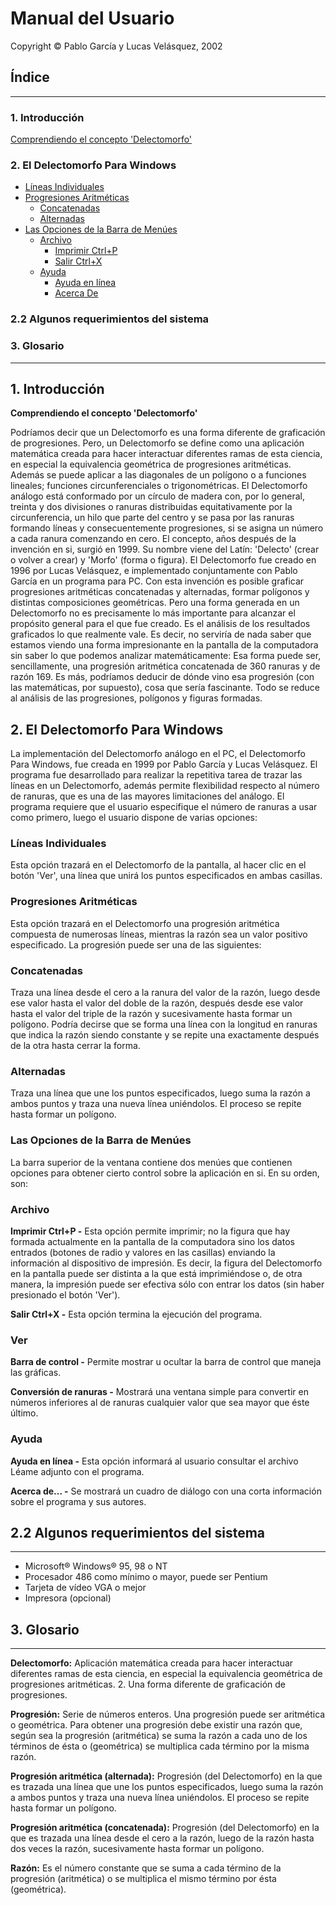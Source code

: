 # Manual del Usuario
Copyright © Pablo García y Lucas Velásquez, 2002
## Índice
---
### 1. Introducción
[Comprendiendo el concepto 'Delectomorfo'](#Conc)

### 2. El Delectomorfo Para Windows
- [Líneas Individuales](#Lines)
- [](#Prog)[Progresiones Aritméticas](#Prog)
    - [Concatenadas](#Concat)
    - [Alternadas](#Alter)
- [Las Opciones de la Barra de Menúes](#Barra)
    - [Archivo](#File)
        - [Imprimir Ctrl+P](#Print)
        - [Salir Ctrl+X](#Salir)
    - [Ayuda](#Help)
        - [Ayuda en línea](#Onhelp)
        - [Acerca De](#About)

### 2.2 Algunos requerimientos del sistema

### 3. Glosario

---
## 1. Introducción

**Comprendiendo el concepto 'Delectomorfo'**

Podríamos decir que un Delectomorfo es una forma diferente de graficación de progresiones. Pero, un Delectomorfo se define como una aplicación matemática creada para hacer interactuar diferentes ramas de esta ciencia, en especial la equivalencia geométrica de progresiones aritméticas. Además se puede aplicar a las diagonales de un polígono o a funciones lineales; funciones circunferenciales o trigonométricas. El Delectomorfo análogo está conformado por un círculo de madera con, por lo general, treinta y dos divisiones o ranuras distribuidas equitativamente por la circunferencia, un hilo que parte del centro y se pasa por las ranuras formando líneas y consecuentemente progresiones, si se asigna un número a cada ranura comenzando en cero. El concepto, años después de la invención en si, surgió en 1999. Su nombre viene del Latín: 'Delecto' (crear o volver a crear) y 'Morfo' (forma o figura). El Delectomorfo fue creado en 1996 por Lucas Velásquez, e implementado conjuntamente con Pablo García en un programa para PC. Con esta invención es posible graficar progresiones aritméticas concatenadas y alternadas, formar polígonos y distintas composiciones geométricas. Pero una forma generada en un Delectomorfo no es precisamente lo más importante para alcanzar el propósito general para el que fue creado. Es el análisis de los resultados graficados lo que realmente vale. Es decir, no serviría de nada saber que estamos viendo una forma impresionante en la pantalla de la computadora sin saber lo que podemos analizar matemáticamente: Esa forma puede ser, sencillamente, una progresión aritmética concatenada de 360 ranuras y de razón 169. Es más, podríamos deducir de dónde vino esa progresión (con las matemáticas, por supuesto), cosa que sería fascinante. Todo se reduce al análisis de las progresiones, polígonos y figuras formadas.

## 2. El Delectomorfo Para Windows

La implementación del Delectomorfo análogo en el PC, el Delectomorfo Para Windows, fue creada en 1999 por Pablo García y Lucas Velásquez. El programa fue desarrollado para realizar la repetitiva tarea de trazar las líneas en un Delectomorfo, además permite flexibilidad respecto al número de ranuras, que es una de las mayores limitaciones del análogo. El programa requiere que el usuario especifique el número de ranuras a usar como primero, luego el usuario dispone de varias opciones:

### Líneas Individuales

Esta opción trazará en el Delectomorfo de la pantalla, al hacer clic en el botón 'Ver', una línea que unirá los puntos especificados en ambas casillas.

### Progresiones Aritméticas

Esta opción trazará en el Delectomorfo una progresión aritmética compuesta de numerosas líneas, mientras la razón sea un valor positivo especificado. La progresión puede ser una de las siguientes:

### Concatenadas

Traza una línea desde el cero a la ranura del valor de la razón, luego desde ese valor hasta el valor del doble de la razón, después desde ese valor hasta el valor del triple de la razón y sucesivamente hasta formar un polígono. Podría decirse que se forma una línea con la longitud en ranuras que indica la razón siendo constante y se repite una exactamente después de la otra hasta cerrar la forma.

### Alternadas

Traza una línea que une los puntos especificados, luego suma la razón a ambos puntos y traza una nueva línea uniéndolos. El proceso se repite hasta formar un polígono.

### Las Opciones de la Barra de Menúes

La barra superior de la ventana contiene dos menúes que contienen opciones para obtener cierto control sobre la aplicación en si. En su orden, son:

### Archivo
**Imprimir Ctrl+P -** Esta opción permite imprimir; no la figura que hay formada actualmente en la pantalla de la computadora sino los datos entrados (botones de radio y valores en las casillas) enviando la información al dispositivo de impresión. Es decir, la figura del Delectomorfo en la pantalla puede ser distinta a la que está imprimiéndose o, de otra manera, la impresión puede ser efectiva sólo con entrar los datos (sin haber presionado el botón 'Ver').

**Salir Ctrl+X -** Esta opción termina la ejecución del programa.

### Ver

**Barra de control -** Permite mostrar u ocultar la barra de control que maneja las gráficas.

**Conversión de ranuras -** Mostrará una ventana simple para convertir en números inferiores al de ranuras cualquier valor que sea mayor que éste último.

### Ayuda

**Ayuda en línea -** Esta opción informará al usuario consultar el archivo Léame adjunto con el programa.

**Acerca de... -** Se mostrará un cuadro de diálogo con una corta información sobre el programa y sus autores.

[](#h.63bq9gdz8eaw)

## 2.2 Algunos requerimientos del sistema

-------------------------

- Microsoft® Windows® 95, 98 o NT
- Procesador 486 como mínimo o mayor, puede ser Pentium
- Tarjeta de vídeo VGA o mejor
- Impresora (opcional)

## 3. Glosario

---------------------------

**Delectomorfo:** Aplicación matemática creada para hacer interactuar diferentes ramas de esta ciencia, en especial la equivalencia geométrica de progresiones aritméticas. 2. Una forma diferente de graficación de progresiones.

**Progresión:** Serie de números enteros. Una progresión puede ser aritmética o geométrica. Para obtener una progresión debe existir una razón que, según sea la progresión (aritmética) se suma la razón a cada uno de los términos de ésta o (geométrica) se multiplica cada término por la misma razón.

**Progresión aritmética (alternada):** Progresión (del Delectomorfo) en la que es trazada una línea que une los puntos especificados, luego suma la razón a ambos puntos y traza una nueva línea uniéndolos. El proceso se repite hasta formar un polígono.

**Progresión aritmética (concatenada):** Progresión (del Delectomorfo) en la que es trazada una línea desde el cero a la razón, luego de la razón hasta dos veces la razón, sucesivamente hasta formar un polígono.

**Razón:** Es el número constante que se suma a cada término de la progresión (aritmética) o se multiplica el mismo término por ésta (geométrica).

